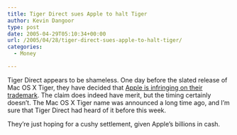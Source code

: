 ```yaml
---
title: Tiger Direct sues Apple to halt Tiger
author: Kevin Dangoor
type: post
date: 2005-04-29T05:10:34+00:00
url: /2005/04/28/tiger-direct-sues-apple-to-halt-tiger/
categories:
  - Money

---
```

Tiger Direct appears to be shameless. One day before the slated release of Mac OS X Tiger, they have decided that [Apple is infringing on their trademark][1]. The claim does indeed have merit, but the timing certainly doesn&#8217;t. The Mac OS X Tiger name was announced a long time ago, and I&#8217;m sure that Tiger Direct had heard of it before this week.

They&#8217;re just hoping for a cushy settlement, given Apple&#8217;s billions in cash.

 [1]: http://www.appleinsider.com/article.php?id=1039